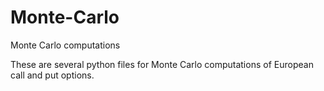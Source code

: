 # Monte-Carlo
Monte Carlo computations


These are several python files for Monte Carlo computations of European call and put options.
